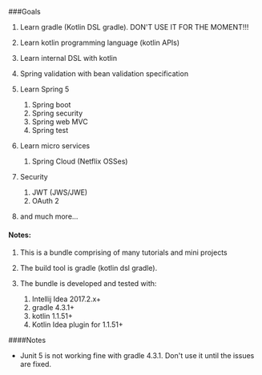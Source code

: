###Goals

1. Learn gradle (Kotlin DSL gradle). DON'T USE IT FOR THE MOMENT!!!
1. Learn kotlin programming language (kotlin APIs)
1. Learn internal DSL with kotlin
1. Spring validation with bean validation  specification
1. Learn Spring 5 

    1. Spring boot
    1. Spring security
    1. Spring web MVC
    1. Spring test
    
1. Learn micro services

    1. Spring Cloud (Netflix OSSes)
    
1. Security
  
    1. JWT (JWS/JWE) 
    1. OAuth 2
    
1. and much more...

#### Notes:
1. This is a bundle comprising of many tutorials and mini projects
1. The build tool is gradle (kotlin dsl gradle).
1. The bundle is developed and tested with:

    1. Intellij Idea 2017.2.x+
    1. gradle 4.3.1+
    1. kotlin 1.1.51+
    1. Kotlin Idea plugin for 1.1.51+
    
####Notes
* Junit 5 is not working fine with gradle 4.3.1. Don't use it until the issues are fixed.

